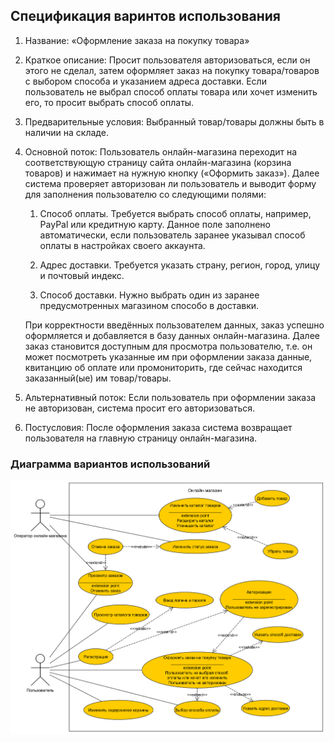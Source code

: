 ## Спецификация варинтов использования

1. Название: «Оформление заказа на покупку товара»

2. Краткое описание: Просит пользователя авторизоваться, если он этого не сделал, затем оформляет заказ на покупку товара/товаров с выбором способа и указанием адреса доставки. Если пользователь не выбрал способ оплаты товара или хочет изменить его, то просит выбрать способ оплаты. 

3. Предварительные условия: Выбранный товар/товары должны быть в наличии на складе.

4. Основной поток: Пользователь онлайн-магазина переходит на соответствующую страницу сайта онлайн-магазина (корзина товаров) и нажимает на нужную кнопку («Оформить заказ»). Далее система проверяет авторизован ли пользователь и выводит форму для заполнения пользователю со следующими полями: 

    1. Способ оплаты. Требуется выбрать способ оплаты, например, PayPal или кредитную карту. Данное поле заполнено автоматически, если пользователь заранее указывал способ оплаты в настройках своего аккаунта.

    2. Адрес доставки. Требуется указать страну, регион, город, улицу и почтовый индекс.

    3. Способ доставки. Нужно выбрать один из заранее предусмотренных магазином способо	в доставки.
   
   При корректности введённых пользователем данных, заказ успешно оформляется и добавляется в базу данных онлайн-магазина. Далее заказ становится доступным для просмотра пользователю, т.е. он может посмотреть указанные им при оформлении заказа данные, квитанцию об оплате или промониторить, где сейчас находится заказанный(ые) им товар/товары.

5. Альтернативный поток: Если пользователь при оформлении заказа не авторизован, система просит его авторизоваться.

6. Постусловия: После оформления заказа система возвращает пользователя на главную страницу онлайн-магазина.


### Диаграмма  вариантов использований

![Диаграмма вариантов использования](Диаграмма.png)

